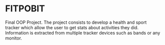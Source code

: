 # FITPOBIT
Final OOP Project. The project consists to develop a health and sport tracker which allow the user to get stats about activities they did. Information is extracted from multiple tracker devices such as bands or any monitor.
